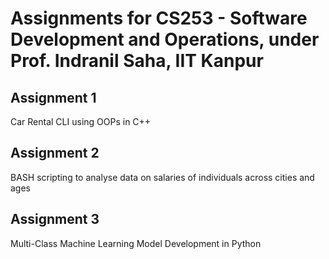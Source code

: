 # Assignments for CS253 - Software Development and Operations, under Prof. Indranil Saha, IIT Kanpur

## Assignment 1
Car Rental CLI using OOPs in C++

## Assignment 2
BASH scripting to analyse data on salaries of individuals across cities and ages

## Assignment 3
Multi-Class Machine Learning Model Development in Python 